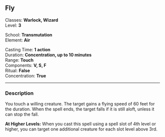 ## Fly

Classes: **Warlock, Wizard**  
Level: **3**  

School: **Transmutation**  
Element: **Air**  

Casting Time: **1 action**  
Duration: **Concentration, up to 10 minutes**  
Range: **Touch**  
Components: **V, S, F**  
Ritual: **False**  
Concentration: **True**  

------

### Description

You touch a willing creature. The target gains a flying speed of 60 feet for the duration. When the spell ends, the target falls if it is still aloft, unless it can stop the fall.

**At Higher Levels:** When you cast this spell using a spell slot of 4th level or higher, you can target one additional creature for each slot level above 3rd.